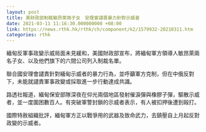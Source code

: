 ```yaml
---
layout: post
title: 美財政部制裁敏昂萊兩子女　安理會譴責暴力針對示威者
date: 2021-03-11 11:16:30.000000000 +08:00
link: https://news.rthk.hk/rthk/ch/component/k2/1579932-20210311.htm
categories: rthk
---
```


緬甸反軍事政變示威局面未見緩和，美國財政部宣布，將緬甸軍方領導人敏昂萊兩名子女、以及他們旗下的六間公司列入制裁名單。

聯合國安理會譴責針對緬甸示威者的暴力行為，並呼籲軍方克制，但在中俄反對下，未能就譴責軍事政變或採取進一步行動達成共識。

路透社報道，緬甸保安部隊深夜在仰光兩個地區發射催淚彈與橡膠子彈，驅散示威者，並一度圍困數百人。有突破軍警封鎖的示威者表示，有人被扣押後遭到毆打。

國際特赦組織批評，緬甸軍方正以戰爭用的武器及致命武力，去鎮壓自上月起反對政變的示威者。

